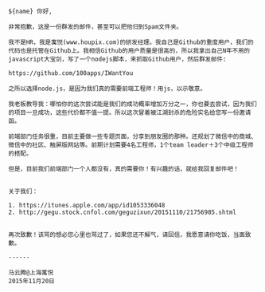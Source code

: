 	${name} 你好,

	非常抱歉，这是一份群发的邮件，甚至可以把他归到Spam文件夹。

	我不是HR，我是寓悦(www.houpix.com)的研发经理。我自己是Github的重度用户，我们的代码也是托管在Github上。我相信Github的用户质量是很高的，所以我拿出自己N年不用的javascript大宝剑，写了一个nodejs脚本，来抓取Github用户，然后群发邮件:

	https://github.com/100apps/IWantYou

	之所以选择node.js，是因为我们真的需要前端工程师！用js，以示敬意。

	我老板教导我：哪怕你的这次尝试能是我们的成功概率增加万分之一，你也要去尝试，因为我们的项目一旦成功，这些代价都不值一提。所以这次冒着被江湖封杀的危险实名给您写一份邀请函。

	前端部门任务很重，目前主要做一些专题页面，分享到朋友圈的那种。还规划了微信中的商城、微信中的社区、触屏版网站等。前期计划需要4名工程师，1个team leader＋3个中级工程师的搭配。

	但是，目前我们前端部门一个人都没有，真的需要你！有兴趣的话，就给我回复邮件吧！


	关于我们：

	1. https://itunes.apple.com/app/id1053336048
	2. http://gegu.stock.cnfol.com/geguzixun/20151110/21756985.shtml


	再次致歉！该骂的想必您心里也骂过了，如果您还不解气，请回信，我愿意请你吃饭，当面致歉。

	------

	马云腾@上海寓悦
	2015年11月20日

